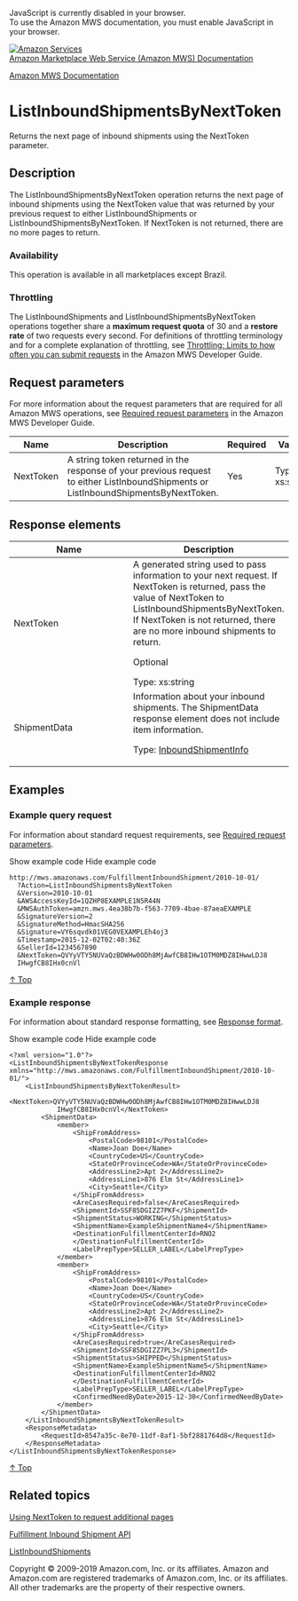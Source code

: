 <div id="MWSDX_noscript">

JavaScript is currently disabled in your browser.  
To use the Amazon MWS documentation, you must enable JavaScript in your
browser.

</div>

<div id="MWSDX_divtop">

[![Amazon
Services](https://images-na.ssl-images-amazon.com/images/G/08/mwsportal/fr_FR/amazonservices.gif
"Amazon Services")](http://services.amazon.fr)  
<span id="MWSDX_titlebar">[Amazon Marketplace Web Service (Amazon MWS)
Documentation](https://developer.amazonservices.fr/gp/mws/docs.html)</span>

</div>

<div id="MWSDX_divbottom">

<div id="MWSDX_divleft">

<div id="MWSDX_toc">

</div>

</div>

<div id="MWSDX_divright">

<div id="MWSDX_content">

<span id="MWSDX_breadcrumbs">[Amazon MWS
Documentation](https://developer.amazonservices.fr/gp/mws/docs.html)</span>

<div id="FBAInbound_ListInboundShipmentsByNextToken" class="nested0">

# ListInboundShipmentsByNextToken

<div class="body">

<span class="ph">Returns the next page of inbound shipments using the
<span class="keyword parmname">NextToken</span> parameter.</span>

</div>

<div id="Description" class="topic concept nested1">

## Description

<div class="body conbody">

<div class="section">

The <span class="keyword apiname">ListInboundShipmentsByNextToken</span>
operation returns the next page of inbound shipments using the
<span class="keyword parmname">NextToken</span> value that was returned
by your previous request to either
<span class="keyword apiname">ListInboundShipments</span> or
<span class="keyword apiname">ListInboundShipmentsByNextToken</span>. If
<span class="keyword parmname">NextToken</span> is not returned, there
are no more pages to return.

</div>

<div class="section">

### Availability

This operation is available in all marketplaces except Brazil.

</div>

<div class="section">

### Throttling

The <span class="keyword apiname">ListInboundShipments</span> and
<span class="keyword apiname">ListInboundShipmentsByNextToken</span>
operations together share a **maximum request quota** of 30 and a
**restore rate** of two requests every second. <span class="ph">For
definitions of throttling terminology and for a complete explanation of
throttling, see [Throttling: Limits to how often you can submit
requests](../dev_guide/DG_Throttling.md) in the
<span class="ph">Amazon MWS Developer Guide</span>.</span>

</div>

</div>

</div>

<div id="RequestParameters" class="topic reference nested1">

## Request parameters

<div class="body refbody">

<div class="section">

<span class="ph">For more information about the request parameters that
are required for all <span class="ph">Amazon MWS</span> operations, see
[Required request
parameters](../dev_guide/DG_RequiredRequestParameters.md) in the
<span class="ph">Amazon MWS Developer
Guide</span>.</span>

</div>

<div class="tablenoborder">

| Name                                            | Description                                                                                                                                                                                                   | Required | Values                                  |
| ----------------------------------------------- | ------------------------------------------------------------------------------------------------------------------------------------------------------------------------------------------------------------- | -------- | --------------------------------------- |
| <span class="keyword parmname">NextToken</span> | A string token returned in the response of your previous request to either <span class="keyword apiname">ListInboundShipments</span> or <span class="keyword apiname">ListInboundShipmentsByNextToken</span>. | Yes      | <span class="ph">Type: xs:string</span> |

</div>

</div>

</div>

<div id="ResponseElements" class="topic reference nested1">

## Response elements

<div class="body refbody">

<div class="tablenoborder">

<table>
<colgroup>
<col style="width: 50%" />
<col style="width: 50%" />
</colgroup>
<thead>
<tr class="header">
<th>Name</th>
<th>Description</th>
</tr>
</thead>
<tbody>
<tr class="odd">
<td><span class="keyword parmname">NextToken</span></td>
<td>A generated string used to pass information to your next request. If <span class="keyword parmname">NextToken</span> is returned, pass the value of <span class="keyword parmname">NextToken</span> to <span class="keyword apiname">ListInboundShipmentsByNextToken</span>. If <span class="keyword parmname">NextToken</span> is not returned, there are no more inbound shipments to return.
<p>Optional</p>
<span class="ph">Type: xs:string</span></td>
</tr>
<tr class="even">
<td><span class="keyword parmname">ShipmentData</span></td>
<td>Information about your inbound shipments. The <span class="keyword parmname">ShipmentData</span> response element does not include item information.
<p>Type: <a href="FBAInbound_Datatypes.md#InboundShipmentInfo" class="xref" title="Information about your inbound shipments. Returned by the ListInboundShipments operation.">InboundShipmentInfo</a></p></td>
</tr>
</tbody>
</table>

</div>

</div>

</div>

<div id="Examples" class="topic reference nested1">

## Examples

<div class="body refbody">

<div class="section">

### Example query request

<span class="ph">For information about standard request requirements,
see [Required request
parameters](../dev_guide/DG_RequiredRequestParameters.md).</span>

<span class="ph expander"> <span class="keyword parmname xshow">Show
example code</span> <span class="keyword parmname xhide">Hide example
code</span> </span>

<div class="sectiondiv content">

``` pre codeblock
http://mws.amazonaws.com/FulfillmentInboundShipment/2010-10-01/
  ?Action=ListInboundShipmentsByNextToken
  &Version=2010-10-01
  &AWSAccessKeyId=1QZHP8EXAMPLE1N5R44N
  &MWSAuthToken=amzn.mws.4ea38b7b-f563-7709-4bae-87aeaEXAMPLE
  &SignatureVersion=2
  &SignatureMethod=HmacSHA256
  &Signature=VY6sqvdk01VEG0VEXAMPLEh4oj3
  &Timestamp=2015-12-02T02:40:36Z
  &SellerId=1234567890
  &NextToken=QVYyVTY5NUVaQzBDWHw0ODh8MjAwfCB8IHw1OTM0MDZ8IHwwLDJ8
  IHwgfCB8IHx0cnVl
```

[↑ Top](#Examples)

</div>

</div>

<div class="section">

### Example response

<span class="ph">For information about standard response formatting, see
[Response format](../dev_guide/DG_ResponseFormat.md).</span>

<span class="ph expander"> <span class="keyword parmname xshow">Show
example code</span> <span class="keyword parmname xhide">Hide example
code</span> </span>

<div class="sectiondiv content">

``` pre codeblock
<?xml version="1.0"?>
<ListInboundShipmentsByNextTokenResponse xmlns="http://mws.amazonaws.com/FulfillmentInboundShipment/2010-10-01/">
    <ListInboundShipmentsByNextTokenResult>
        <NextToken>QVYyVTY5NUVaQzBDWHw0ODh8MjAwfCB8IHw1OTM0MDZ8IHwwLDJ8
            IHwgfCB8IHx0cnVl</NextToken>
        <ShipmentData>
            <member>
                <ShipFromAddress>
                    <PostalCode>98101</PostalCode>
                    <Name>Joan Doe</Name>
                    <CountryCode>US</CountryCode>
                    <StateOrProvinceCode>WA</StateOrProvinceCode>
                    <AddressLine2>Apt 2</AddressLine2>
                    <AddressLine1>876 Elm St</AddressLine1>
                    <City>Seattle</City>
                </ShipFromAddress>
                <AreCasesRequired>false</AreCasesRequired>
                <ShipmentId>SSF85DGIZZ7PKF</ShipmentId>
                <ShipmentStatus>WORKING</ShipmentStatus>
                <ShipmentName>ExampleShipmentName4</ShipmentName>
                <DestinationFulfillmentCenterId>RNO2
                </DestinationFulfillmentCenterId>
                <LabelPrepType>SELLER_LABEL</LabelPrepType>
            </member>
            <member>
                <ShipFromAddress>
                    <PostalCode>98101</PostalCode>
                    <Name>Joan Doe</Name>
                    <CountryCode>US</CountryCode>
                    <StateOrProvinceCode>WA</StateOrProvinceCode>
                    <AddressLine2>Apt 2</AddressLine2>
                    <AddressLine1>876 Elm St</AddressLine1>
                    <City>Seattle</City>
                </ShipFromAddress>
                <AreCasesRequired>true</AreCasesRequired>
                <ShipmentId>SSF85DGIZZ7PL3</ShipmentId>
                <ShipmentStatus>SHIPPED</ShipmentStatus>
                <ShipmentName>ExampleShipmentName5</ShipmentName>
                <DestinationFulfillmentCenterId>RNO2
                </DestinationFulfillmentCenterId>
                <LabelPrepType>SELLER_LABEL</LabelPrepType>
                <ConfirmedNeedByDate>2015-12-30</ConfirmedNeedByDate>
            </member>
        </ShipmentData>
    </ListInboundShipmentsByNextTokenResult>
    <ResponseMetadata>
        <RequestId>8547a35c-8e70-11df-8af1-5bf2881764d8</RequestId>
    </ResponseMetadata>
</ListInboundShipmentsByNextTokenResponse>
```

[↑ Top](#Examples)

</div>

</div>

</div>

</div>

<div id="RelatedTopics" class="topic nested1">

## Related topics

<div class="body">

[Using NextToken to request additional
pages](../dev_guide/DG_NextToken.md)

[Fulfillment Inbound Shipment
API](../fba_inbound/FBAInbound_Overview.md)

[ListInboundShipments](FBAInbound_ListInboundShipments.md "Returns a list of inbound shipments based on criteria that you specify.")

</div>

</div>

</div>

<div id="MWSDX_footer">

Copyright © 2009-2019 Amazon.com, Inc. or its affiliates. Amazon and
Amazon.com are registered trademarks of Amazon.com, Inc. or its
affiliates. All other trademarks are the property of their respective
owners.

</div>

</div>

</div>

<div style="clear: both;">

</div>

</div>
